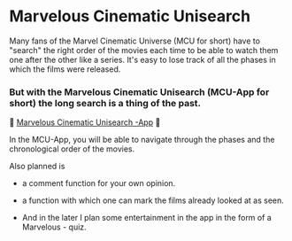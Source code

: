 # Marvelous Cinematic Unisearch

Many fans of the Marvel Cinematic Universe (MCU for short) have to "search" the right order of the movies each time to be able to watch them one after the other like a series. 
It's easy to lose track of all the phases in which the films were released.

### But with the Marvelous Cinematic Unisearch (MCU-App for short) the long search is a thing of the past.


🚀 [Marvelous Cinematic Unisearch -App](https://mcu-app.vercel.app/) 🚀


In the MCU-App, you will be able to navigate through the phases and the chronological order of the movies. 

Also planned is
- a comment function for your own opinion.

- a function with which one can mark the films already looked at as seen.

- And in the later I plan some entertainment in the app in the form of a Marvelous - quiz.
